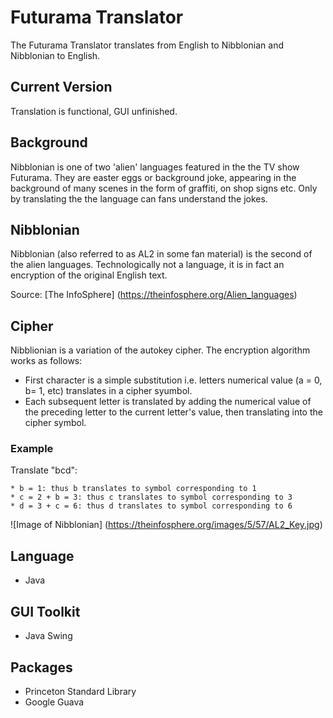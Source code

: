# Futurama Translator

The Futurama Translator translates from English to Nibblonian and Nibblonian to English.  

## Current Version
Translation is functional, GUI unfinished.

## Background
Nibblonian is one of two 'alien' languages featured in the the TV show Futurama. They are easter eggs or  background joke, appearing in the background of many scenes in the form of graffiti, on shop signs etc. Only by translating the the language can fans understand the jokes.

## Nibblonian
Nibblonian (also referred to as AL2 in some fan material) is the second of the alien languages. Technologically not a language, it is in fact an encryption of the original English text.

Source: [The InfoSphere] (https://theinfosphere.org/Alien_languages)

## Cipher
Nibblionian is a variation of the autokey cipher. The encryption algorithm works as follows:

* First character is a simple substitution i.e. letters numerical value (a = 0, b= 1, etc) translates in a cipher syumbol. 
* Each subsequent letter is translated by adding the numerical value of the preceding letter to the current letter's value, then translating into the cipher symbol.

### Example 
Translate "bcd":

	* b = 1: thus b translates to symbol corresponding to 1
	* c = 2 + b = 3: thus c translates to symbol corresponding to 3
	* d = 3 + c = 6: thus d translates to symbol corresponding to 6

![Image of Nibblonian]
(https://theinfosphere.org/images/5/57/AL2_Key.jpg)

## Language
* Java

## GUI Toolkit
* Java Swing

## Packages
* Princeton Standard Library
* Google Guava
